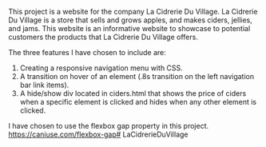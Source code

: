 This project is a website for the company La Cidrerie Du Village. La Cidrerie Du Village is a store that sells and grows apples, and makes ciders, jellies, and jams. This website is an informative website to showcase to potential customers the products that La Cidrerie Du Village offers.


The three features I have chosen to include are:


1. Creating a responsive navigation menu with CSS.
2. A transition on hover of an element (.8s transition on the left navigation bar link items).
3. A hide/show div located in ciders.html that shows the price of ciders when a specific element is clicked and hides when any other element is clicked.


I have chosen to use the flexbox gap property in this project. https://caniuse.com/flexbox-gap# LaCidrerieDuVillage
